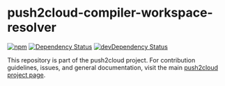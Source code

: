 # push2cloud-compiler-workspace-resolver

[![npm](https://img.shields.io/npm/v/push2cloud-compiler-workspace-resolver.svg)](https://npmjs.org/package/push2cloud-compiler-workspace-resolver)
[![Dependency Status](https://david-dm.org/push2cloud/compiler-workspace-resolver.svg)](https://david-dm.org/push2cloud/compiler-workspace-resolver)
[![devDependency Status](https://david-dm.org/push2cloud/compiler-workspace-resolver/dev-status.svg)](https://david-dm.org/push2cloud/compiler-workspace-resolver#info=devDependencies)

This repository is part of the push2cloud project. For contribution guidelines, issues, and general documentation, visit the main [push2cloud project page](https://github.com/push2cloud/push2cloud).

